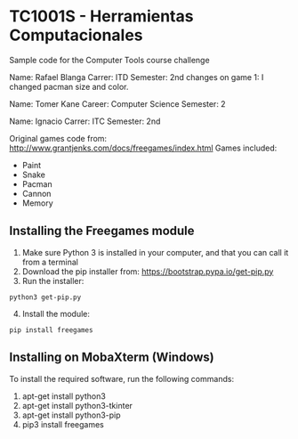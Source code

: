 # TC1001S - Herramientas Computacionales
Sample code for the Computer Tools course challenge

Name: Rafael Blanga
Carrer: ITD
Semester: 2nd
changes on game 1: I changed pacman size and color.


Name: Tomer Kane
Career: Computer Science
Semester: 2

Name: Ignacio
Carrer: ITC
Semester: 2nd



Original games code from: http://www.grantjenks.com/docs/freegames/index.html
Games included:
- Paint
- Snake
- Pacman
- Cannon
- Memory

## Installing the Freegames module

1. Make sure Python 3 is installed in your computer, and that you can call
   it from a terminal
2. Download the pip installer from: https://bootstrap.pypa.io/get-pip.py
3. Run the installer:
```
python3 get-pip.py
```
4. Install the module:
```
pip install freegames
```

## Installing on MobaXterm (Windows)

To install the required software, run the following commands:

1. apt-get install python3
2. apt-get install python3-tkinter
3. apt-get install python3-pip
4. pip3 install freegames
